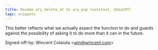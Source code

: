 ```yaml
---
title: Rename ary_delete_at to ary_pop (wikitext, d2ea29f)
tags: snippets
---
```


This better reflects what we actually expect the function to do and guards against the possibility of asking it to do more than it can in the future.

Signed-off-by: Wincent Colaiuta &lt;win@wincent.com&gt;
